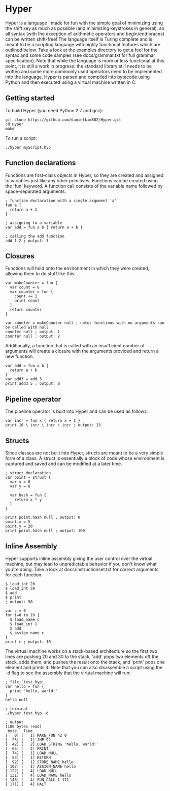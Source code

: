 # Hyper
Hyper is a language I made for fun with the simple goal of minimizing using the shift key as much as possible (and minimizing keystrokes in general), so all syntax (with the exception of arithmetic operators and begin/end braces) can be written shift-free! The language itself is Turing complete and is meant to be a scripting language with highly functional features which are outlined below. Take a look at the examples directory to get a feel for the syntax and some code samples (see docs/grammar.txt for full grammar specification). Note that while the language is more or less functional at this point, it is still a work in progress: the standard library still needs to be written and some more commonly used operators need to be implemented into the language. Hyper is parsed and compiled into bytecode using Python and then executed using a virtual machine written in C.

## Getting started
To build Hyper (you need Python 2.7 and gcc):
```
git clone https://github.com/danielkim802/Hyper.git
cd Hyper
make
```
To run a script:
```
./hyper myScript.hyp
```

## Function declarations
Functions are first-class objects in Hyper, so they are created and assigned to variables just like any other primitives. Functions can be created using the 'fun' keyword. A function call consists of the variable name followed by space-separated arguments.
```
; function declaration with a single argument 'a'
fun a {
  return a + 1
}

; assigning to a variable
var add = fun a b { return a + b }

; calling the add function
add 1 2 ; output: 3
```

## Closures
Functions will hold onto the environment in which they were created, allowing them to do stuff like this:
```
var makeCounter = fun {
  var count = 0
  var counter = fun {
    count += 1
    print count
  }
  return counter
}

var counter = makeCounter null ; note: functions with no arguments can be called with null
counter null ; output: 1
counter null ; output: 2
```
Additionally, a function that is called with an insufficient number of arguments will create a closure with the arguments provided and return a new function.
```
var add = fun a b {
  return a + b
}
var add3 = add 3
print add3 5 ; output: 8
```

## Pipeline operator
The pipeline operator is built into Hyper and can be used as follows:
```
var incr = fun x { return x + 1 }
print 10 \ incr \ incr \ incr ; output: 13
```

## Structs
Since classes are not built into Hyper, structs are meant to be a very simple form of a class. A struct is essentially a block of code whose environment is captured and saved and can be modified at a later time. 
```
; struct declaration
var point = struct {
  var x = 0
  var y = 0

  var hash = fun {
    return x * y
  }
}

print point.hash null ; output: 0
point.x = 5
point.y = 20
print point.hash null ; output: 100
```

## Inline Assembly
Hyper supports inline assembly giving the user control over the virtual machine, but may lead to unpredictable behavior if you don't know what you're doing. Take a look at docs/instructionset.txt for correct arguments for each function.
```
$ load_int 20
$ load_int 30
$ add
$ print
; output: 50

var c = 0
for i=0 to 10 {
  $ load_name c
  $ load_int 1
  $ add
  $ assign_name c
}
print c ; output: 10
```
The virtual machine works on a stack-based architecture so the first two lines are pushing 20 and 30 to the stack, 'add' pops two elements off the stack, adds them, and pushes the result onto the stack, and 'print' pops one element and prints it. Note that you can also disassemble a script using the -d flag to see the assembly that the virtual machine will run:
```
; file 'test.hyp'
var hello = fun {
  print 'hello, world!'
}
hello null

; terminal
./hyper test.hyp -d

; output
[180 bytes read]
 byte   line
[   0] [   1] MAKE_FUN 42 0 
[  25] [   1] JMP 92
[  42] [   2] LOAD_STRING 'hello, world!'
[  65] [   2] PRINT
[  74] [   1] LOAD_NULL
[  83] [   1] RETURN
[  92] [   1] STORE_NAME hello
[ 107] [   1] ASSIGN_NAME hello
[ 122] [   4] LOAD_NULL
[ 131] [   4] LOAD_NAME hello
[ 146] [   4] FUN_CALL 1 171
[ 171] [   4] HALT
```
